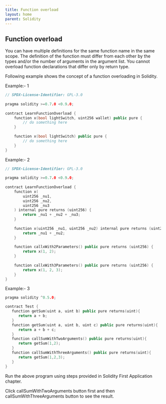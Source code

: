 ```yaml
---
title: Function overload
layout: home
parent: Solidity
---
```


## Function overload
You can have multiple definitions for the same function name in the same scope. The definition of the function must differ from each other by the types and/or the number of arguments in the argument list. You cannot overload function declarations that differ only by return type.

Following example shows the concept of a function overloading in Solidity.

Example:- 1
```c++
// SPDX-License-Identifier: GPL-3.0
 
pragma solidity >=0.7.0 <0.9.0;
 
contract LearnFunctionOverload {
    function x(bool lightSwitch, uint256 wallet) public pure {
        // do something here
    }
 
    function x(bool lightSwitch) public pure {
        // do something here
    }
}
```

Example:- 2
```c++
// SPDX-License-Identifier: GPL-3.0
 
pragma solidity >=0.7.0 <0.9.0;
 
contract LearnFunctionOverload {
    function x(
        uint256 _nu1,
        uint256 _nu2,
        uint256 _nu3
    ) internal pure returns (uint256) {
        return _nu1 + _nu2 + _nu3;
    }
 
    function x(uint256 _nu1, uint256 _nu2) internal pure returns (uint256) {
        return _nu1 + _nu2;
    }
 
    function callxWith2Parameters() public pure returns (uint256) {
        return x(1, 2);
    }
 
    function callxWith3Parameters() public pure returns (uint256) {
        return x(1, 2, 3);
    }
}
```

Example:- 3
```c++
pragma solidity ^0.5.0;

contract Test {
   function getSum(uint a, uint b) public pure returns(uint){      
      return a + b;
   }
   function getSum(uint a, uint b, uint c) public pure returns(uint){      
      return a + b + c;
   }
   function callSumWithTwoArguments() public pure returns(uint){
      return getSum(1,2);
   }
   function callSumWithThreeArguments() public pure returns(uint){
      return getSum(1,2,3);
   }
}
```
Run the above program using steps provided in Solidity First Application chapter.

Click callSumWithTwoArguments button first and then callSumWithThreeArguments button to see the result.